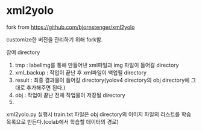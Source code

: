 # xml2yolo
fork from https://github.com/bjornstenger/xml2yolo

customize한 버전을 관리하기 위해 fork함.

참여 directory
1. tmp : labelImg를 통해 만들어낸 xml파일과 img 파일이 들어갈 directory
2. xml_backup : 작업이 끝난 후 xml파일이 백업될 directory
3. result : 최종 결과물이 들어갈 directory(yolov4 directory의 obj directory에 그대로 추가해주면 된다.)
4. obj : 작업이 끝난 전체 작업물이 저장될 directory
5. 
xml2yolo.py 실행시 train.txt 파일은 obj directory의 이미지 파일의 리스트를 학습 목록으로 만든다.(colab에서 학습할 데이터의 경로)
